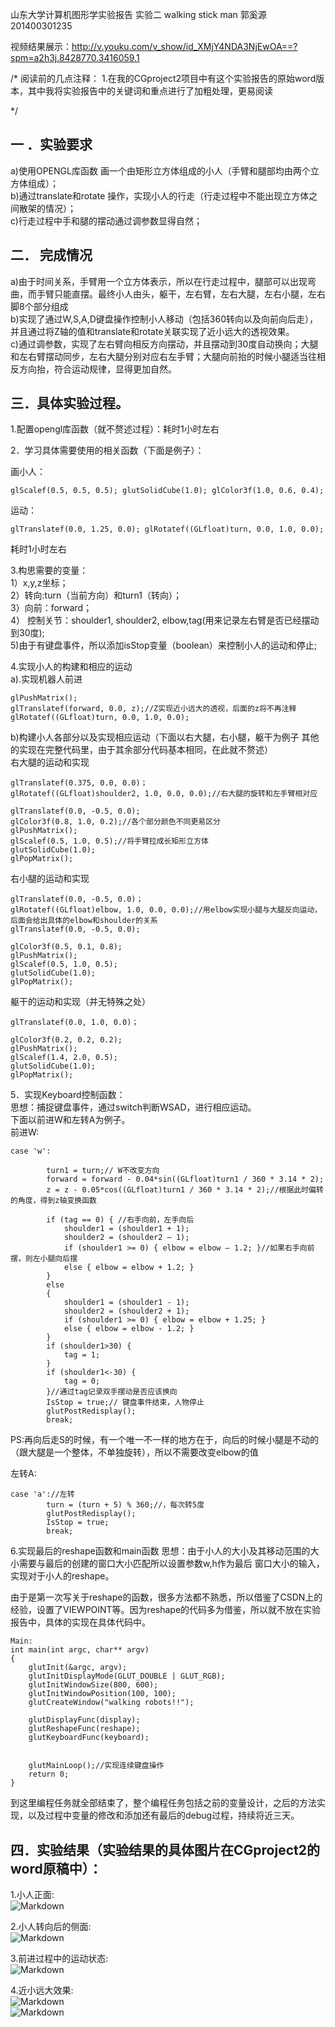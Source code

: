 ﻿山东大学计算机图形学实验报告
实验二 walking stick man
郭奚源 201400301235

视频结果展示：http://v.youku.com/v_show/id_XMjY4NDA3NjEwOA==?spm=a2h3j.8428770.3416059.1

/*
阅读前的几点注释：
1.在我的CGproject2项目中有这个实验报告的原始word版本，其中我将实验报告中的关键词和重点进行了加粗处理，更易阅读  

*/


## 一 ．实验要求
a)使用OPENGL库函数 画一个由矩形立方体组成的小人（手臂和腿部均由两个立方体组成）；    
b)通过translate和rotate 操作，实现小人的行走（行走过程中不能出现立方体之间散架的情况）；  
c)行走过程中手和腿的摆动通过调参数显得自然；  


## 二．	完成情况
a)由于时间关系，手臂用一个立方体表示，所以在行走过程中，腿部可以出现弯曲，而手臂只能直摆。最终小人由头，躯干，左右臂，左右大腿，左右小腿，左右脚8个部分组成  
b)实现了通过W,S,A,D键盘操作控制小人移动（包括360转向以及向前向后走），并且通过将Z轴的值和translate和rotate关联实现了近小远大的透视效果。  
c)通过调参数，实现了左右臂向相反方向摆动，并且摆动到30度自动换向；大腿和左右臂摆动同步，左右大腿分别对应右左手臂；大腿向前抬的时候小腿适当往相反方向抬，符合运动规律，显得更加自然。  


## 三．具体实验过程。
1.配置opengl库函数（就不赘述过程）：耗时1小时左右  

2．学习具体需要使用的相关函数（下面是例子）：
  
画小人：  
<pre><code>glScalef(0.5, 0.5, 0.5); glutSolidCube(1.0); glColor3f(1.0, 0.6, 0.4);  </code></pre>  
运动：  
<pre><code>glTranslatef(0.0, 1.25, 0.0); glRotatef((GLfloat)turn, 0.0, 1.0, 0.0);    </code></pre>
耗时1小时左右

3.构思需要的变量：  
1）x,y,z坐标；  
2）转向:turn（当前方向）和turn1（转向）；  
3）向前：forward；  
4） 控制关节：shoulder1, shoulder2, elbow,tag(用来记录左右臂是否已经摆动到30度);  
5)由于有键盘事件，所以添加isStop变量（boolean）来控制小人的运动和停止;  

4.实现小人的构建和相应的运动  
a).实现机器人前进  
<pre><code>glPushMatrix();  
glTranslatef(forward, 0.0, z);//Z实现近小远大的透视，后面的z将不再注释    
glRotatef((GLfloat)turn, 0.0, 1.0, 0.0);</code></pre>  

b)构建小人各部分以及实现相应运动（下面以右大腿，右小腿，躯干为例子 其他的实现在完整代码里，由于其余部分代码基本相同，在此就不赘述）  	
右大腿的运动和实现  
<pre><code>glTranslatef(0.375, 0.0, 0.0)； 
glRotatef((GLfloat)shoulder2, 1.0, 0.0, 0.0);//右大腿的旋转和左手臂相对应    
  
glTranslatef(0.0, -0.5, 0.0);  
glColor3f(0.8, 1.0, 0.2);//各个部分颜色不同更易区分  
glPushMatrix();  
glScalef(0.5, 1.0, 0.5);//将手臂拉成长矩形立方体  
glutSolidCube(1.0);  
glPopMatrix();</code></pre>  

右小腿的运动和实现  
<pre><code>glTranslatef(0.0, -0.5, 0.0)；    
glRotatef((GLfloat)elbow, 1.0, 0.0, 0.0);//用elbow实现小腿与大腿反向运动，后面会给出具体的elbow和shoulder的关系  
glTranslatef(0.0, -0.5, 0.0);  

glColor3f(0.5, 0.1, 0.8);  
glPushMatrix();  
glScalef(0.5, 1.0, 0.5);  
glutSolidCube(1.0);  
glPopMatrix();</code></pre>   
躯干的运动和实现（并无特殊之处）  
<pre><code>glTranslatef(0.0, 1.0, 0.0)；    
  
glColor3f(0.2, 0.2, 0.2);  
glPushMatrix();
glScalef(1.4, 2.0, 0.5);  
glutSolidCube(1.0);  
glPopMatrix();</code></pre>  

5．实现Keyboard控制函数：  
思想：捕捉键盘事件，通过switch判断WSAD，进行相应运动。  
下面以前进W和左转A为例子。  
前进W:
<pre><code>case 'w':   

		turn1 = turn;// W不改变方向  
		forward = forward - 0.04*sin((GLfloat)turn1 / 360 * 3.14 * 2);  
		z = z - 0.05*cos((GLfloat)turn1 / 360 * 3.14 * 2);//根据此时偏转的角度，得到z轴变换函数   

		if (tag == 0) { //右手向前，左手向后  
			shoulder1 = (shoulder1 + 1);  
			shoulder2 = (shoulder2 – 1);  
			if (shoulder1 >= 0) { elbow = elbow – 1.2; }//如果右手向前摆，则左小腿向后摆  
			else { elbow = elbow + 1.2; }  
		}  
		else  
		{  
			shoulder1 = (shoulder1 - 1);  
			shoulder2 = (shoulder2 + 1);  
			if (shoulder1 >= 0) { elbow = elbow + 1.25; }  
			else { elbow = elbow - 1.2; }  
		}  
		if (shoulder1>30) {  
			tag = 1;  
		}  
		if (shoulder1<-30) {  
			tag = 0;  
		}//通过tag记录双手摆动是否应该换向  
		IsStop = true;// 键盘事件结束，人物停止  
		glutPostRedisplay();  
		break;  </code></pre>  

PS:再向后走S的时候，有一个唯一不一样的地方在于，向后的时候小腿是不动的（跟大腿是一个整体，不单独旋转），所以不需要改变elbow的值  

左转A:  
<pre><code>case 'a'://左转  
		turn = (turn + 5) % 360;//，每次转5度  
		glutPostRedisplay();  
		IsStop = true;  
		break;  </code></pre>  

6.实现最后的reshape函数和main函数
思想：由于小人的大小及其移动范围的大小需要与最后的创建的窗口大小匹配所以设置参数w,h作为最后				窗口大小的输入，实现对于小人的reshape。

由于是第一次写关于reshape的函数，很多方法都不熟悉，所以借鉴了CSDN上的经验，设置了VIEWPOINT等。因为reshape的代码多为借鉴，所以就不放在实验报告中，具体的实现在具体代码中。  
<pre><code>Main:   
int main(int argc, char** argv)  
{  
	glutInit(&argc, argv);  
	glutInitDisplayMode(GLUT_DOUBLE | GLUT_RGB);  
	glutInitWindowSize(800, 600);  
	glutInitWindowPosition(100, 100);  
	glutCreateWindow("walking robots!!");  
	  
	glutDisplayFunc(display);  
	glutReshapeFunc(reshape);  
	glutKeyboardFunc(keyboard);  

  
	glutMainLoop();//实现连续键盘操作  
	return 0;  
}  </code></pre>  

到这里编程任务就全部结束了，整个编程任务包括之前的变量设计，之后的方法实现，以及过程中变量的修改和添加还有最后的debug过程，持续将近三天。  

## 四．实验结果（实验结果的具体图片在CGproject2的word原稿中）：
1.小人正面:  
![Markdown](http://i1.buimg.com/1949/b90eb993e97ba1cb.png)

2.小人转向后的侧面:    
![Markdown](http://i1.buimg.com/1949/a6b1692fb3bf1d18.png)

3.前进过程中的运动状态:  
![Markdown](http://i1.buimg.com/1949/ab98befcd0324e68.png)

4.近小远大效果:  
![Markdown](http://i1.buimg.com/1949/85ca0e227f232e79.png)  
![Markdown](http://i1.buimg.com/1949/987e60aaf173122b.png)





	

